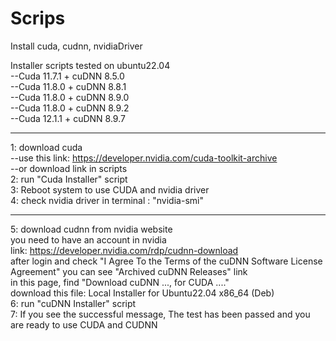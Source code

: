 # Scrips

Install cuda, cudnn, nvidiaDriver  

Installer scripts tested on ubuntu22.04  
--Cuda 11.7.1 + cuDNN 8.5.0  
--Cuda 11.8.0 + cuDNN 8.8.1  
--Cuda 11.8.0 + cuDNN 8.9.0  
--Cuda 11.8.0 + cuDNN 8.9.2  
--Cuda 12.1.1 + cuDNN 8.9.7  

--------------------

1: download cuda  
--use this link: https://developer.nvidia.com/cuda-toolkit-archive  
--or download link in scripts  
2: run "Cuda Installer" script  
3: Reboot system to use CUDA and nvidia driver  
4: check nvidia driver in terminal : "nvidia-smi"  

--------------------

5: download cudnn from nvidia website  
you need to have an account in nvidia  
link: https://developer.nvidia.com/rdp/cudnn-download  
after login and check "I Agree To the Terms of the cuDNN Software License Agreement" you can see "Archived cuDNN Releases" link  
in this page, find "Download cuDNN ..., for CUDA ...."  
download this file: Local Installer for Ubuntu22.04 x86_64 (Deb)  
6: run "cuDNN Installer" script  
7: If you see the successful message, The test has been passed and you are ready to use CUDA and CUDNN  

